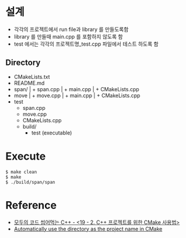 # 설계
- 각각의 프로젝트에서 run file과 library 를 만들도록함
- library 를 만들때 main.cpp 를 포함하지 않도록 함
- test 에서는 각각의 프로젝트명_test.cpp 파일에서 테스트 하도록 함

## Directory

+ CMakeLists.txt
+ README.md
+ span/
|  + span.cpp
|  + main.cpp
|  + CMakeLists.cpp
+ move
|  + move.cpp
|  + main.cpp
|  + CMakeLists.cpp
+ test
   + span.cpp
   + move.cpp
   + CMakeLists.cpp
   + build/
     + test (executable)

# Execute

```
$ make clean
$ make
$ ./build/span/span
```

# Reference
- [모두의 코드 씹어먹는 C++ - <19 - 2. C++ 프로젝트를 위한 CMake 사용법>](https://modoocode.com/332)
- [Automatically use the directory as the project name in CMake](https://stackoverflow.com/questions/12344368/automatically-use-the-directory-as-the-project-name-in-cmake)

